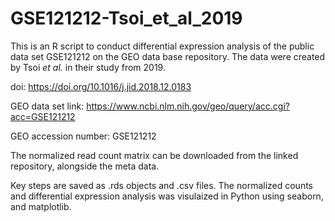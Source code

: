 # GSE121212-Tsoi_et_al_2019

This is an R script to conduct differential expression analysis of the public data set GSE121212 on the GEO data base repository. The data were created by Tsoi _et al._ in their study from 2019.

doi: https://doi.org/10.1016/j.jid.2018.12.0183

GEO data set link: https://www.ncbi.nlm.nih.gov/geo/query/acc.cgi?acc=GSE121212

GEO accession number: GSE121212


The normalized read count matrix can be downloaded from the linked repository, alongside the meta data.

Key steps are saved as .rds objects and .csv files. The normalized counts and differential expression analysis was visulaized in Python using seaborn, and matplotlib.
